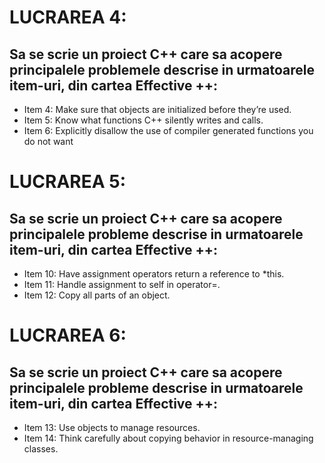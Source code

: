 # LUCRAREA 4:
## Sa se scrie un proiect C++ care sa acopere principalele problemele descrise in urmatoarele item-uri, din cartea Effective ++:

- Item 4: Make sure that objects are initialized before they’re used.
- Item 5: Know what functions C++ silently writes and calls.
- Item 6: Explicitly disallow the use of compiler generated functions you do not want

# LUCRAREA 5:
## Sa se scrie un proiect C++ care sa acopere principalele probleme descrise in urmatoarele item-uri, din cartea Effective ++:

- Item 10: Have assignment operators return a reference to *this.
- Item 11: Handle assignment to self in operator=.
- Item 12: Copy all parts of an object.

# LUCRAREA 6:

## Sa se scrie un proiect C++ care sa acopere principalele probleme descrise in urmatoarele item-uri, din cartea Effective ++:

- Item 13: Use objects to manage resources.
- Item 14: Think carefully about copying behavior in resource-managing classes.
